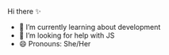  Hi there ✨

- 🌱 I’m currently learning about development
- 🤔 I’m looking for help with JS
- 😄 Pronouns: She/Her
